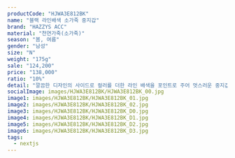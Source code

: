 ```yaml
---
productCode: "HJWA3E812BK"
name: "블랙 라인배색 소가죽 중지갑"
brand: "HAZZYS ACC"
material: "천연가죽(소가죽)"
season: "봄, 여름"
gender: "남성"
size: "N"
weight: "175g"
sale: "124,200"
price: "138,000"
ratio: "10%"
detail: "깔끔한 디자인의 사이드로 컬러를 더한 라인 배색을 포인트로 주어 멋스러운 중지갑입니다. 고급스러운 소가죽 소재를 사용하여 터치감이 좋으며 컴팩트한 사이즈로 휴대가 간편한 아이템입니다.제품 스펙 : 지폐수납공간 (1), 카드수납공간 (7), 기타수납공간 (3), 투명창수납공간 (1)"
socialImage: images/HJWA3E812BK/HJWA3E812BK_00.jpg
image1: images/HJWA3E812BK/HJWA3E812BK_01.jpg
image2: images/HJWA3E812BK/HJWA3E812BK_02.jpg
image3: images/HJWA3E812BK/HJWA3E812BK_D0.jpg
image4: images/HJWA3E812BK/HJWA3E812BK_D1.jpg
image5: images/HJWA3E812BK/HJWA3E812BK_D2.jpg
image6: images/HJWA3E812BK/HJWA3E812BK_D3.jpg
tags:
  - nextjs
---
```


